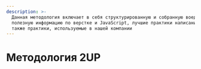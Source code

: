 ```yaml
---
description: >-
  Данная методология включает в себя структурированную и собранную воедино
  полезную информацию по верстке и JavaScript, лучшие практики написания кода, а
  также практики, используемые в нашей компании
---
```


# Методология 2UP

